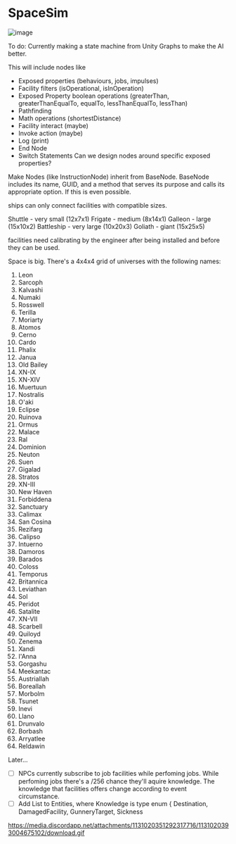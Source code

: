 # SpaceSim

![image](https://github.com/ThimbleFire/SpaceSim/assets/14812476/5d4e8c44-1746-4a81-b76a-d7b391440576)

To do:
Currently making a state machine from Unity Graphs to make the AI better.

This will include nodes like
* Exposed properties (behaviours, jobs, impulses)
* Facility filters (isOperational, isInOperation)
* Exposed Property boolean operations (greaterThan, greaterThanEqualTo, equalTo, lessThanEqualTo, lessThan)
* Pathfinding
* Math operations (shortestDistance)
* Facility interact (maybe)
* Invoke action (maybe)
* Log (print)
* End Node
* Switch Statements
Can we design nodes around specific exposed properties?

Make Nodes (like InstructionNode) inherit from BaseNode. BaseNode includes its name, GUID, and a method that serves its purpose and calls its appropriate option. If this is even possible.






ships can only connect facilities with compatible sizes.

Shuttle - very small (12x7x1)
Frigate - medium (8x14x1)
Galleon - large (15x10x2)
Battleship - very large (10x20x3)
Goliath - giant (15x25x5)

facilities need calibrating by the engineer after being installed and before they can be used.


Space is big. There's a 4x4x4 grid of universes with the following names:

1. Leon
2. Sarcoph
3. Kalvashi
4. Numaki
5. Rosswell
6. Terilla
7. Moriarty
8. Atomos
9. Cerno
10. Cardo
11. Phalix
12. Janua
13. Old Bailey
14. XN-IX
15. XN-XIV
16. Muertuun
17. Nostralis
18. O'aki
19. Eclipse
20. Ruinova
21. Ormus
22. Malace
23. Ral
24. Dominion
25. Neuton
26. Suen
27. Gigalad
28. Stratos
29. XN-III
30. New Haven
31. Forbiddena
32. Sanctuary
33. Calimax
34. San Cosina
35. Rezifarg
36. Calipso
37. Intuerno
38. Damoros
39. Barados
40. Coloss
41. Temporus
42. Britannica
43. Leviathan
44. Sol
45. Peridot
46. Satalite
47. XN-VII
48. Scarbell
49. Quiloyd
50. Zenema
51. Xandi
52. I'Anna
53. Gorgashu
54. Meekantac
55. Austriallah
56. Boreallah
57. Morbolm
58. Tsunet
59. Inevi
60. Llano
61. Drunvalo
62. Borbash
63. Arryatlee
64. Reldawin

Later...

* [ ] NPCs currently subscribe to job facilities while perfoming jobs.
      While perfoming jobs there's a <rank>/256 chance they'll aquire knowledge.
      The knowledge that facilities offers change according to event circumstance.
* [ ] Add List<Knowledge> to Entities, where Knowledge is type enum { Destination, DamagedFacility, GunneryTarget, Sickness 

https://media.discordapp.net/attachments/1131020351292317716/1131020393004675102/download.gif
